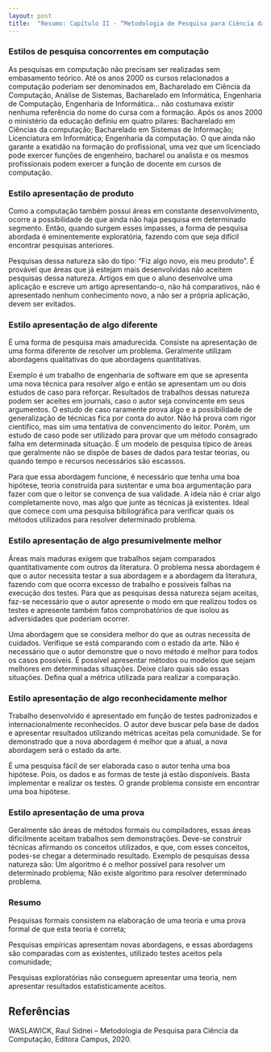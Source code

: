 ```yaml
---
layout: post
title:  "Resumo: Capítulo II - “Metodologia de Pesquisa para Ciência da Computação"
---
```


### Estilos de pesquisa concorrentes em computação

As pesquisas em computação não precisam ser realizadas sem embasamento teórico. Até os anos 2000 os cursos relacionados a computação poderiam ser denominados em, Bacharelado em Ciência da Computação, Análise de Sistemas, Bacharelado em Informática, Engenharia de Computação, Engenharia de Informática… não costumava existir nenhuma referência do nome do cursa com a formação. Após os anos 2000 o ministério da educação definiu em quatro pilares: Bacharelado em Ciências da computação; Bacharelado em Sistemas de Informação; Licenciatura em Informática; Engenharia da computação. O que ainda não garante a exatidão na formação do profissional, uma vez que um licenciado pode exercer funções de engenheiro, bacharel ou analista e os mesmos profissionais podem exercer a função de docente em cursos de computação.

### Estilo apresentação de produto

Como a computação também possui áreas em constante desenvolvimento, ocorre a possibilidade de que ainda não haja pesquisa em determinado segmento. Então, quando surgem esses impasses, a forma de pesquisa abordada é eminentemente exploratória, fazendo com que seja difícil encontrar pesquisas anteriores.

Pesquisas dessa natureza são do tipo: “Fiz algo novo, eis meu produto”. É provável que áreas que já estejam mais desenvolvidas não aceitem pesquisas dessa natureza. Artigos em que o aluno desenvolve uma aplicação e escreve um artigo apresentando-o, não há comparativos, não é apresentado nenhum conhecimento novo, a não ser a própria aplicação, devem ser evitados.

### Estilo apresentação de algo diferente

É uma forma de pesquisa mais amadurecida. Consiste na apresentação de uma forma diferente de resolver um problema. Geralmente utilizam abordagens qualitativas do que abordagens quantitativas.

Exemplo é um trabalho de engenharia de software em que se apresenta uma nova técnica para resolver algo e então se apresentam um ou dois estudos de caso para reforçar. Resultados de trabalhos dessas natureza podem ser aceites em journals, caso o autor seja convincente em seus argumentos. O estudo de caso raramente prova algo e a possibilidade de generalização de técnicas fica por conta do autor. Não há prova com rigor cientifico, mas sim uma tentativa de convencimento do leitor. Porém, um estudo de caso pode ser utilizado para provar que um método consagrado falha em determinada situação. É um modelo de pesquisa típico de áreas que geralmente não se dispõe de bases de dados para testar teorias, ou quando tempo e recursos necessários são escassos. 

Para que  essa abordagem funcione, é necessário que tenha uma boa hipótese, teoria construída para sustentar e uma boa argumentação para fazer com que o leitor se convença de sua validade. A ideia não é criar algo completamente novo, mas algo que junte as técnicas já existentes. Ideal que comece com uma pesquisa bibliográfica para verificar quais os métodos utilizados para resolver determinado problema.

### Estilo apresentação de algo presumivelmente melhor

Áreas mais maduras exigem que trabalhos sejam comparados quantitativamente com outros da literatura. O problema nessa abordagem é que o autor necessita testar a sua abordagem e a abordagem da literatura, fazendo com que ocorra excesso de trabalho e possíveis falhas na execução dos testes. Para que as pesquisas dessa natureza sejam aceitas, faz-se necessário que o autor apresente o modo em que realizou todos os testes e apresente também fatos comprobatórios de que isolou as adversidades que poderiam ocorrer.

Uma abordagem que se considera melhor do que as outras necessita de cuidados. Verifique se está comparando com o estado da arte. Não é necessário que o autor demonstre que o novo método é melhor para todos os casos possíveis. É possível apresentar métodos ou modelos que sejam melhores em determinadas situações. Deixe claro quais são essas situações. Defina qual a métrica utilizada para realizar a comparação.

### Estilo apresentação de algo reconhecidamente melhor

Trabalho desenvolvido é apresentado em função de testes padronizados e internacionalmente reconhecidos. O autor deve buscar pela base de dados e apresentar resultados utilizando métricas aceitas pela comunidade. Se for demonstrado que a nova abordagem é melhor que a atual, a nova abordagem será o estado da arte.

É uma pesquisa fácil de ser elaborada caso o autor tenha uma boa hipótese. Pois, os dados e as formas de teste já estão disponíveis. Basta implementar e realizar os testes. O grande problema consiste em encontrar uma boa hipótese.

### Estilo apresentação de uma prova

Geralmente são áreas de métodos formais ou compiladores, essas áreas dificilmente aceitam trabalhos sem demonstrações. Deve-se construir técnicas afirmando os conceitos utilizados, e que, com esses conceitos, podes-se chegar a determinado resultado. Exemplo de pesquisas dessa natureza são: Um algoritmo é o melhor possível para resolver um determinado problema; Não existe algoritmo para resolver determinado problema.

### Resumo

Pesquisas formais consistem na elaboração de uma teoria e uma prova formal de que esta teoria é correta;

Pesquisas empíricas apresentam novas abordagens, e essas abordagens são comparadas com as existentes, utilizado testes aceitos pela comunidade;

Pesquisas exploratórias não conseguem apresentar uma teoria, nem apresentar resultados estatisticamente aceitos.

## Referências
WASLAWICK, Raul Sidnei – Metodologia de Pesquisa para Ciência da Computação, Editora Campus, 2020.